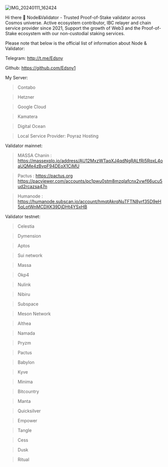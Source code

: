 
![IMG_20240111_162424](https://github.com/Edsny1/Edsny1/assets/98622870/276b7703-4601-4799-9e4f-e27849be39f2)




Hi there 👋
Node&Validator - Trusted Proof-of-Stake validator across Cosmos universe. Active ecosystem contributor, IBC relayer and chain service provider since 2021, Support the growth of Web3 and the Proof-of-Stake ecosystem with our non-custodial staking services.

Please note that below is the official list of information about Node & Validator:


Telegram: http://t.me/Edsny

Github: https://github.com/Edsny1

My Server:
> Contabo

> Hetzner

> Google Cloud

> Kamatera

> Digital Ocean

> Local Service Provider: Poyraz Hosting

Validator mainnet:

> MASSA Chanin : https://massexplo.io/address/AU12MxzWTaqXJ4qdNgRALfRi5RqxL4oaUQMe4zBvpF94DEoX1CiMU

> Pactus       : https://pactus.org     https://pacviewer.com/accounts/pc1pwu0stm8mzqlafcnx2vwf66ucu5ud2rcazsa47n

> Humanode     : https://humanode.subscan.io/account/hmqtAkrqNuTFTN8yrf35D9eH5qLotWnMCDXK39DjDHt4YSxHB

Validator testnet:

> Celestia

> Dymension
 
> Aptos

> Sui network

> Massa

> Okp4

> Nulink

> Nibiru

> Subspace

> Meson Network

> Althea

> Namada

> Pryzm

> Pactus

> Babylon

> Kyve

> Minima

> Bitcountry

> Manta

> Quicksilver

> Empower

> Tangle

> Cess

> Dusk

> Ritual



